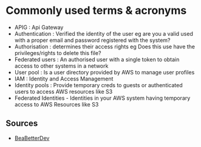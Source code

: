 # Commonly used terms & acronyms
- APIG : Api Gateway
- Authentication : Verified the identity of the user eg are you a valid used with a proper email and password registered with the system?
- Authorisation : determines their access rights eg Does this use have the privileges/rights to delete this file?
- Federated users : An authorised user with a single token to obtain access to other systems in a network
- User pool : Is a user directory provided by AWS to manage user profiles
- IAM : Identity and Access Management
- Identity pools : Provide temporary creds to guests or authenticated users to access AWS resources like S3
- Federated Identities - Identities in your AWS system having temporary access to AWS Resources like S3

## Sources
- [BeaBetterDev](https://beabetterdev.com/2022/06/26/amazon-cognito-a-complete-beginner-guide/)
